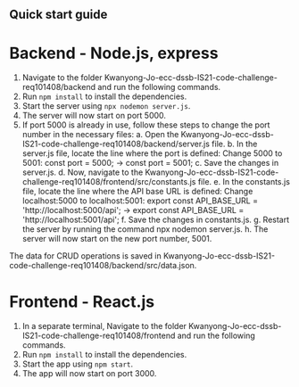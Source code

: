 ## Quick start guide 
# Backend - Node.js, express

1. Navigate to the folder Kwanyong-Jo-ecc-dssb-IS21-code-challenge-req101408/backend and run the following commands.
2. Run ```npm install``` to install the dependencies.
3. Start the server using ```npx nodemon server.js```.
4. The server will now start on port 5000.
5. If port 5000 is already in use, follow these steps to change the port number in the necessary files:
    a. Open the Kwanyong-Jo-ecc-dssb-IS21-code-challenge-req101408/backend/server.js file.
    b. In the server.js file, locate the line where the port is defined:
        Change 5000 to 5001:
        const port = 5000; -> const port = 5001;
    c. Save the changes in server.js.
    d. Now, navigate to the Kwanyong-Jo-ecc-dssb-IS21-code-challenge-req101408/frontend/src/constants.js file.
    e. In the constants.js file, locate the line where the API base URL is defined:
        Change localhost:5000 to localhost:5001:
        export const API_BASE_URL = 'http://localhost:5000/api'; -> export const API_BASE_URL = 'http://localhost:5001/api';
    f. Save the changes in constants.js.
    g. Restart the server by running the command npx nodemon server.js.
    h. The server will now start on the new port number, 5001.
    
The data for CRUD operations is saved in Kwanyong-Jo-ecc-dssb-IS21-code-challenge-req101408/backend/src/data.json.


# Frontend - React.js
1. In a separate terminal, Navigate to the folder Kwanyong-Jo-ecc-dssb-IS21-code-challenge-req101408/frontend and run the following commands.
2. Run ```npm install``` to install the dependencies.
3. Start the app using ```npm start```.
4. The app will now start on port 3000.



